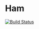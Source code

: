 # Ham
[![Build Status](https://travis-ci.org/giltsl/Ham.svg?branch=jenkins)](https://travis-ci.org/giltsl/Ham)
